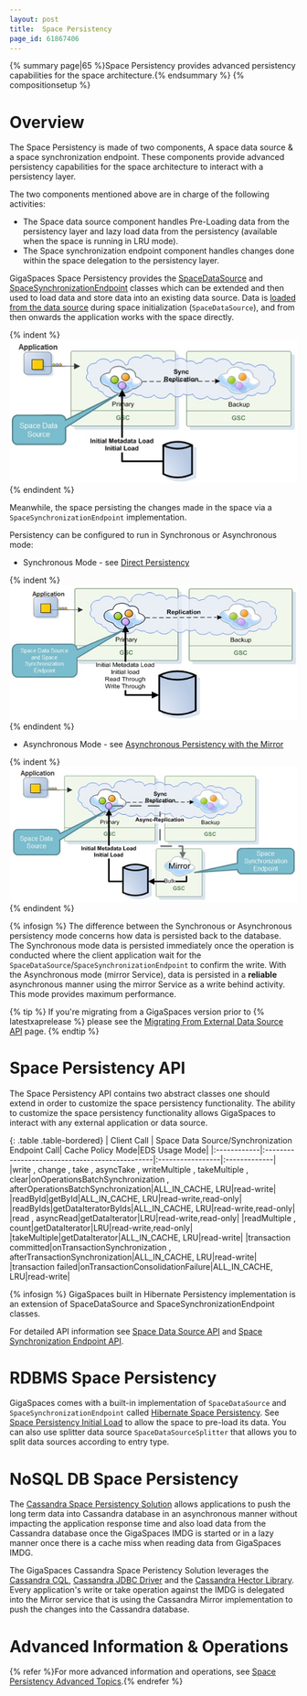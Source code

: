 ```yaml
---
layout: post
title:  Space Persistency
page_id: 61867406
---
```


{% summary page|65 %}Space Persistency provides advanced persistency capabilities for the space architecture.{% endsummary %}
{% compositionsetup %}

# Overview

The Space Persistency is made of two components, A space data source & a space synchronization endpoint.
These components provide advanced persistency capabilities for the space architecture to interact with a persistency layer.

The two components mentioned above are in charge of the following activities:

- The Space data source component handles Pre-Loading data from the persistency layer and lazy load data from the persistency (available when the space is running in LRU mode).
- The Space synchronization endpoint component handles changes done within the space delegation to the persistency layer.


GigaSpaces Space Persistency provides the [SpaceDataSource](http://www.gigaspaces.com/docs/JavaDoc9.6/com/gigaspaces/datasource/SpaceDataSource.html) and [SpaceSynchronizationEndpoint](http://www.gigaspaces.com/docs/JavaDoc9.6/com/gigaspaces/sync/SpaceSynchronizationEndpoint.html) classes which can be extended and then used to load data and store data into an existing data source. Data is [loaded from the data source](./space-persistency-initial-load.html) during space initialization (`SpaceDataSource`), and from then onwards the application works with the space directly.

{% indent %}
![data-grid-initial-loadNew.jpg](/attachment_files/data-grid-initial-loadNew.jpg)
{% endindent %}

Meanwhile, the space persisting the changes made in the space via a `SpaceSynchronizationEndpoint` implementation.

Persistency can be configured to run in Synchronous or Asynchronous mode:

- Synchronous Mode - see [Direct Persistency](./direct-persistency.html)

{% indent %}
![data-grid-sync-persistNew.jpg](/attachment_files/data-grid-sync-persistNew.jpg)
{% endindent %}

- Asynchronous Mode - see  [Asynchronous Persistency with the Mirror](./asynchronous-persistency-with-the-mirror.html)

{% indent %}
![data-grid-async-persistNew.jpg](/attachment_files/data-grid-async-persistNew.jpg)
{% endindent %}

{% infosign %} The difference between the Synchronous or Asynchronous persistency mode concerns how data is persisted back to the database. The Synchronous mode data is persisted immediately once the operation is conducted where the client application wait for the `SpaceDataSource`/`SpaceSynchronizationEndpoint` to confirm the write. With the Asynchronous mode (mirror Service), data is persisted in a **reliable** asynchronous manner using the mirror Service as a write behind activity. This mode provides maximum performance.

{% tip %}
If you're migrating from a GigaSpaces version prior to {% latestxaprelease %} please see the [Migrating From External Data Source API](./migrating-from-external-data-source-api.html) page.
{% endtip %}

# Space Persistency API

The Space Persistency API contains two abstract classes one should extend in order to customize the space persistency functionality.
The ability to customize the space persistency functionality allows GigaSpaces to interact with any external application or data source.


{: .table .table-bordered}
| Client Call | Space Data Source/Synchronization Endpoint Call| Cache Policy Mode|EDS Usage Mode|
|:------------|:-----------------------------------------------|:-----------------|:-------------|
 	|write , change , take , asyncTake , writeMultiple , takeMultiple , clear|onOperationsBatchSynchronization , afterOperationsBatchSynchronization|ALL_IN_CACHE, LRU|read-write|
 	|readById|getById|ALL_IN_CACHE, LRU|read-write,read-only|
 	|readByIds|getDataIteratorByIds|ALL_IN_CACHE, LRU|read-write,read-only|
 	|read , asyncRead|getDataIterator|LRU|read-write,read-only|
 	|readMultiple , count|getDataIterator|LRU|read-write,read-only|
 	|takeMultiple|getDataIterator|ALL_IN_CACHE, LRU|read-write|
 	|transaction committed|onTransactionSynchronization , afterTransactionSynchronization|ALL_IN_CACHE, LRU|read-write|
 	|transaction failed|onTransactionConsolidationFailure|ALL_IN_CACHE, LRU|read-write|

{% infosign %} GigaSpaces built in Hibernate Persistency implementation is an extension of SpaceDataSource and SpaceSynchronizationEndpoint classes.



For detailed API information see [Space Data Source API](./space-data-source-api.html) and [Space Synchronization Endpoint API](./space-synchronization-endpoint-api.html).

# RDBMS Space Persistency

GigaSpaces comes with a built-in implementation of `SpaceDataSource` and `SpaceSynchronizationEndpoint` called [Hibernate Space Persistency](./hibernate-space-persistency.html). See [Space Persistency Initial Load](./space-persistency-initial-load.html) to allow the space to pre-load its data. You can also use splitter data source `SpaceDataSourceSplitter`  that allows you to split data sources according to entry type.

# NoSQL DB Space Persistency

The [Cassandra Space Persistency Solution](./cassandra-space-persistency.html) allows applications to push the long term data into Cassandra database in an asynchronous manner without impacting the application response time and also load data from the Cassandra database once the GigaSpaces IMDG is started or in a lazy manner once there is a cache miss when reading data from GigaSpaces IMDG.

The GigaSpaces Cassandra Space Peristency Solution leverages the [Cassandra CQL](http://www.datastax.com/docs/0.8/dml/using_cql), [Cassandra JDBC Driver](http://code.google.com/a/apache-extras.org/p/cassandra-jdbc) and the [Cassandra Hector Library](http://hector-client.github.com/hector/build/html/index.html). Every application's write or take operation against the IMDG is delegated into the Mirror service that is using the Cassandra Mirror implementation to push the changes into the Cassandra database.

# Advanced Information & Operations

{% refer %}For more advanced information and operations, see [Space Persistency Advanced Topics](./space-persistency-advanced-topics.html).{% endrefer %}
